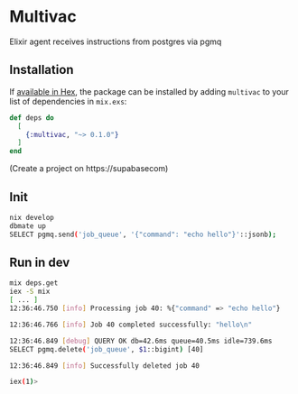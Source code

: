 # Multivac

Elixir agent receives instructions from postgres via pgmq

## Installation

If [available in Hex](https://hex.pm/docs/publish), the package can be installed
by adding `multivac` to your list of dependencies in `mix.exs`:

```elixir
def deps do
  [
    {:multivac, "~> 0.1.0"}
  ]
end
```

(Create a project on https://supabasecom)

## Init
```bash
nix develop
dbmate up
SELECT pgmq.send('job_queue', '{"command": "echo hello"}'::jsonb);
```
## Run in dev

```bash
mix deps.get
iex -S mix
[ ... ]
12:36:46.750 [info] Processing job 40: %{"command" => "echo hello"}

12:36:46.766 [info] Job 40 completed successfully: "hello\n"

12:36:46.849 [debug] QUERY OK db=42.6ms queue=40.5ms idle=739.6ms
SELECT pgmq.delete('job_queue', $1::bigint) [40]

12:36:46.849 [info] Successfully deleted job 40

iex(1)> 
```